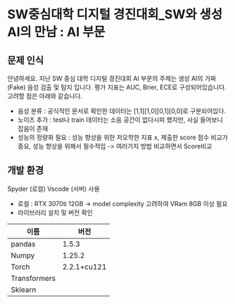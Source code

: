 # SW중심대학 디지털 경진대회_SW와 생성AI의 만남 : AI 부문

## 문제 인식
안녕하세요. 지난 SW 중심 대학 디지털 경진대회 AI 부문의 주제는 생성 AI의 가짜(Fake) 음성 검출 및 탐지 입니다. 평가 지표는 AUC, Brier, ECE로 구성되어있습니다. 고려할 점은 아래와 같습니다.
- 음성 분류 : 공식적인 문서로 확인한 데이터는 [1,1][1,0][0,1][0,0]로 구분되어있다. 
- 노이즈 추가 : test나 train 데이터는 소음 공간이 없다시피 했지만, 사실 들어보니 잡음이 존재
- 성능의 정량화 필요 : 성능 향상을 위한 저오학한 지표 x, 제출한 score 점수 비교가 중요, 성능 향상을 위해서 필수적임 -> 여러가지 방법 비교하면서 Score비교

## 개발 환경
Spyder (로컬) Vscode (서버) 사용
- 로컬 : RTX 3070ti 12GB -> model complexity 고려하여 VRam 8GB 이상 필요
- 라이브러리 설치 및 버전 확인

|이름|버전|
|------|---|
|pandas|1.5.3|
|Numpy|1.25.2|
|Torch|2.2.1+cu121|
|Transformers| |4.38.2|
|Sklearn| |1.2.2|

